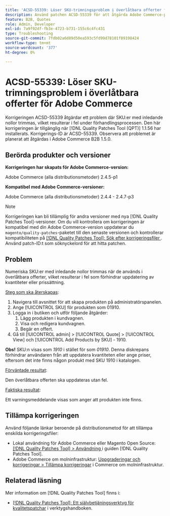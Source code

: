 ```yaml
---
title: 'ACSD-55339: Löser SKU-trimningsproblem i överlåtbara offerter för Adobe Commerce'
description: Använd patchen ACSD-55339 för att åtgärda Adobe Commerce-problemet där produkter-SKU:er med inledande nollor trimmas, vilket ger upphov till förhandlingsfel.
feature: B2B, Quotes
role: Admin, Developer
exl-id: 7a9f92df-fb3e-4723-b731-155c6c4fc431
type: Troubleshooting
source-git-commit: 7fdb02a6d89d50ea593c5fd99d78101f89198424
workflow-type: tm+mt
source-wordcount: '377'
ht-degree: 0%

---
```


# ACSD-55339: Löser SKU-trimningsproblem i överlåtbara offerter för Adobe Commerce

Korrigeringen ACSD-55339 åtgärdar ett problem där SKU:er med inledande nollor trimmas, vilket resulterar i fel under förhandlingsprocessen. Den här korrigeringen är tillgänglig när [!DNL Quality Patches Tool (QPT)] 1.1.56 har installerats. Korrigerings-ID är ACSD-55339. Observera att problemet är planerat att åtgärdas i Adobe Commerce B2B 1.5.0.

## Berörda produkter och versioner

**Korrigeringen har skapats för Adobe Commerce-version:**

Adobe Commerce (alla distributionsmetoder) 2.4.5-p1

**Kompatibel med Adobe Commerce-versioner:**

Adobe Commerce (alla distributionsmetoder) 2.4.4 - 2.4.7-p3

>[!NOTE]
>
>Korrigeringen kan bli tillämplig för andra versioner med nya [!DNL Quality Patches Tool]-versioner. Om du vill kontrollera om korrigeringen är kompatibel med din Adobe Commerce-version uppdaterar du `magento/quality-patches`-paketet till den senaste versionen och kontrollerar kompatibiliteten på [[!DNL Quality Patches Tool]: Sök efter korrigeringsfiler ](https://experienceleague.adobe.com/tools/commerce-quality-patches/index.html?lang=sv-SE). Använd patch-ID:t som söknyckelord för att hitta patchen.

## Problem

Numeriska SKU:er med inledande nollor trimmas när de används i överlåtbara offerter, vilket resulterar i fel som förhindrar uppdatering av kvantiteter eller prissättning.

<u>Steg som ska återskapas</u>:

1. Navigera till avsnittet för att skapa produkten på administratörspanelen.
1. Ange [!UICONTROL SKU] för produkten som 01910.
1. Logga in i butiken och utför följande åtgärder:
   1. Lägg produkten i kundvagnen.
   1. Visa och redigera kundvagnen.
   1. Begär en offert.
1. Gå till [!UICONTROL admin] > [!UICONTROL Quote] > [!UICONTROL View] och [!UICONTROL Add Products by SKU] - 1910.

**Obs!** SKU:n visas som *1910* i stället för som *01910*. Denna diskrepans förhindrar användaren från att uppdatera kvantiteten eller ange priser, eftersom det inte finns någon produkt med SKU 1910 i katalogen.

<u>Förväntade resultat</u>:

Den överlåtbara offerten ska uppdateras utan fel.

<u>Faktiska resultat</u>:

Ett varningsmeddelande visas som anger att produkten inte finns.

## Tillämpa korrigeringen

Använd följande länkar beroende på distributionsmetod för att tillämpa enskilda korrigeringsfiler:

* Lokal användning för Adobe Commerce eller Magento Open Source: [[!DNL Quality Patches Tool] > Användning ](/help/tools/quality-patches-tool/usage.md) i guiden [!DNL Quality Patches Tool].
* Adobe Commerce om molninfrastruktur: [Uppgraderingar och korrigeringar > Tillämpa korrigeringar](https://experienceleague.adobe.com/docs/commerce-cloud-service/user-guide/develop/upgrade/apply-patches.html?lang=sv-SE) i Commerce om molninfrastruktur.


## Relaterad läsning

Mer information om [!DNL Quality Patches Tool] finns i:

* [[!DNL Quality Patches Tool]: Ett självbetjäningsverktyg för kvalitetspatchar](/help/tools/quality-patches-tool/quality-patches-tool-to-self-serve-quality-patches.md) i verktygshandboken.
